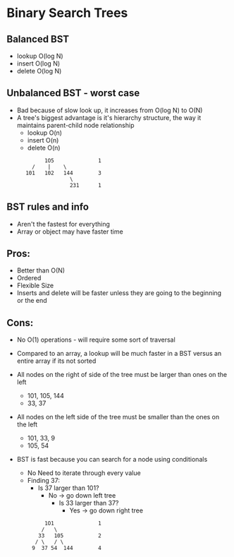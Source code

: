 # Binary Search Trees

## Balanced BST
-  lookup O(log N)
-  insert O(log N)
-  delete O(log N)

## Unbalanced BST - worst case
-  Bad because of slow look up, it increases from O(log N) to O(N)
-  A tree's biggest advantage is it's hierarchy structure, the way it maintains parent-child node relationship 
     -  lookup O(n)
     -  insert O(n)
     -  delete O(n)
```
            1O5              1
        /    |    \ 
      101   102   144        3
                    \
                    231      1 
```

## BST rules and info
-  Aren't the fastest for everything
-  Array or object may have faster time
## Pros:
  -  Better than O(N)
  -  Ordered
  -  Flexible Size
  -  Inserts and delete will be faster unless they are going to the beginning or the end
## Cons: 
  -  No O(1) operations - will require some sort of traversal
  -  Compared to an array, a lookup will be much faster in a BST versus an entire array if its not sorted

  - All nodes on the right of side of the tree must be larger than ones on the left
    - 101, 105, 144
    - 33, 37
   - All nodes on the left side of the tree must be smaller than the ones on the left 
     - 101, 33, 9
     - 105, 54
  - BST is fast because you can search for a node using conditionals
    - No Need to iterate through every value
    - Finding 37: 
      - Is 37 larger than 101?
        - No -> go down left tree
          - Is 33 larger than 37?
            - Yes -> go down right tree 
```
            1O1              1
           /   \ 
          33   105           2
         / \   / \
        9  37 54  144        4 
```